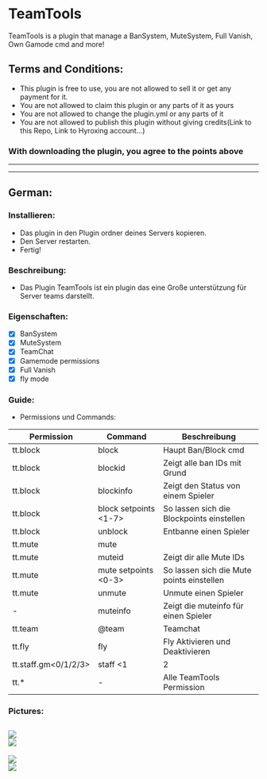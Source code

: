 # TeamTools
TeamTools is a plugin that manage a BanSystem, MuteSystem, Full Vanish, Own Gamode cmd and more!

## Terms and Conditions:
- This plugin is free to use, you are not allowed to sell it or get any payment for it.
- You are not allowed to claim this plugin or any parts of it as yours
- You are not allowed to change the plugin.yml or any parts of it
- You are not allowed to publish this plugin without giving credits(Link to this Repo, Link to Hyroxing account...)
### With downloading the plugin, you agree to the points above
--------------------
--------------------
## German:

### Installieren:
- Das plugin in den Plugin ordner deines Servers kopieren. 
- Den Server restarten. 
- Fertig!

### Beschreibung:
- Das Plugin TeamTools ist ein plugin das eine Große unterstützung für Server teams darstellt.

### Eigenschaften:
- [x] BanSystem
- [x] MuteSystem
- [x] TeamChat
- [x] Gamemode permissions
- [x] Full Vanish
- [x] fly mode

### Guide:

- Permissions und Commands:

| Permission | Command | Beschreibung |
| ------------- | ------------- |------------- |
| tt.block | block <player> <block-id> | Haupt Ban/Block cmd |
| tt.block | blockid | Zeigt alle ban IDs mit Grund |
| tt.block | blockinfo <player> | Zeigt den Status von einem Spieler |
| tt.block | block <player> setpoints <1-7> | So lassen sich die Blockpoints einstellen |
| tt.block | unblock <player> | Entbanne einen Spieler |
| tt.mute | mute <player> <id> |  |
| tt.mute | muteid | Zeigt dir alle Mute IDs |
| tt.mute | mute <player> setpoints <0-3> | So lassen sich die Mute points einstellen |
| tt.mute | unmute <player> | Unmute einen Spieler |
| - | muteinfo <player> | Zeigt die muteinfo für einen Spieler |
| tt.team | @team <msg> | Teamchat |
| tt.fly | fly | Fly Aktivieren und Deaktivieren |
| tt.staff.gm<0/1/2/3> | staff <gm> <1|2|3> <player> | Gamemode Command |
| tt.* | - | Alle TeamTools Permission |
  
  
### Pictures:
<img src="https://raw.githubusercontent.com/Hyroxing/TeamTools/master/TeamTools-Bilder/tt-block.PNG"></img> <br>
<img src="https://raw.githubusercontent.com/Hyroxing/TeamTools/master/TeamTools-Bilder/tt-blockid.PNG"></img> <br>
----------------------
<img src="https://raw.githubusercontent.com/Hyroxing/TeamTools/master/TeamTools-Bilder/tt-mute.PNG"></img> <br>
<img src="https://raw.githubusercontent.com/Hyroxing/TeamTools/master/TeamTools-Bilder/tt-muteid.PNG"></img> <br>
